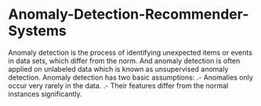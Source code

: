 # Anomaly-Detection-Recommender-Systems

Anomaly detection is the process of identifying unexpected items or events in data sets, which differ from the norm. And anomaly detection is often applied on unlabeled data which is known as unsupervised anomaly detection. Anomaly detection has two basic assumptions:
.- Anomalies only occur very rarely in the data.
.- Their features differ from the normal instances significantly.
